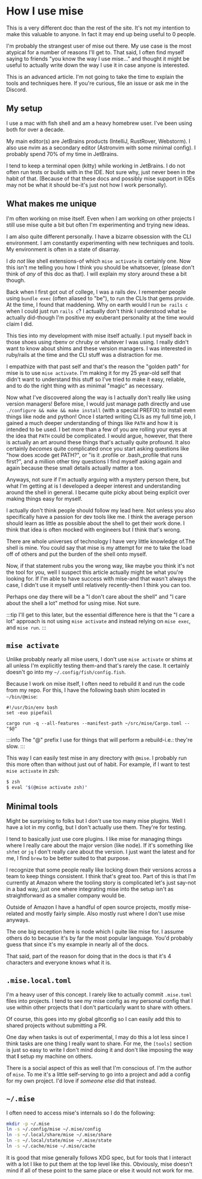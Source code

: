# How I use mise

This is a very different doc than the rest of the site. It's not my
intention to make this valuable to anyone. In fact it may end up being
useful to 0 people.

I'm probably the strangest user of mise out there. My use case is the
most atypical for a number of reasons I'll get to. That said, I often
find myself saying to friends "you know the way I use mise..." and thought
it might be useful to actually write down the way I use it in case
anyone is interested.

This is an advanced article. I'm not going to take the time to explain
the tools and techniques here. If you're curious, file an issue or ask
me in the Discord.

## My setup

I use a mac with fish shell and am a heavy homebrew user. I've been using
both for over a decade.

My main editor(s) are JetBrains products (IntelliJ, RustRover, Webstorm).
I also use nvim as a secondary editor (Astronvim with some minimal config).
I probably spend 70% of my time in JetBrains.

I tend to keep a terminal open (kitty) while working in JetBrains. I do not
often run tests or builds with in the IDE. Not sure why, just never been
in the habit of that. (Because of that these docs and possibly mise support in
IDEs may not be what it should be-it's just not how I work personally).

## What makes me unique

I'm often working on mise itself. Even when I am working on other projects
I still use mise quite a bit but often I'm experimenting and trying new ideas.

I am also quite different personally. I have a bizarre obsession with
the CLI environment. I am constantly experimenting with new techniques
and tools. My environment is often in a state of disarray.

I _do not_ like shell extensions-of which `mise activate` is certainly one.
Now this isn't me telling you how I think you should be whatsoever,
(please don't think of _any_ of this doc as that). I will explain my
story around these a bit though.

Back when I first got out of college, I was a rails dev. I remember
people using `bundle exec` (often aliased to "be"), to run the CLIs
that gems provide. At the time, I found that maddening. Why on earth
would I run `be rails c` when I could just run `rails c`? I actually
don't think I understood what `be` actually did-though I'm positive my
exuberant personality at the time would claim I did.

This ties into my development with mise itself actually. I put myself
back in those shoes using rbenv or chruby or whatever I was using. I
really didn't want to know about shims and these version managers. I
was interested in ruby/rails at the time and the CLI stuff was a
distraction for me.

I empathize with that past self and that's the reason the
"golden path" for mise is to use `mise activate`. I'm making it for
my 25 year-old self that didn't want to understand this stuff so I've
tried to make it easy, reliable, and to do the right thing with as
minimal "magic" as necessary.

Now what I've discovered along the way is I actually don't really like
using version managers! Before mise, I would just manage path directly
and use `./configure && make && make install` (with a special PREFIX) 
to install even things like node and python! Once I started writing CLIs as my full time job,
I gained a much deeper understanding of things like `PATH` and how it is
intended to be used. I bet more than a few of you are rolling your eyes
at the idea that `PATH` could be complicated. I would argue, however,
that there is actually an art around these things that's actually quite
profound. It also certainly _becomes_ quite complicated once you start
asking questions like "how does xcode get PATH?", or "is it .profile or .bash_profile that runs first?", and a million other tiny questions
I find myself asking again and again because these small details actually matter a ton.

Anyways, not sure if I'm actually arguing with a mystery person there,
but what I'm getting at is I developed a deeper interest and understanding around the shell in general. I became quite picky about being explicit over making things easy for myself.

I actually don't think people should follow my lead here. Not unless
you also specifically have a passion for dev tools like me. I think
the average person should learn as little as possible about the shell
to get their work done. I think that idea is often mocked with engineers
but I think that's wrong.

There are whole universes of technology I have very little knowledge of.The shell is mine. You could say that mise is my attempt for me to take
the load off of others and put the burden of the shell onto myself.

Now, if that statement rubs you the wrong way, like maybe you think
it's not the tool for you, well I suspect this article actually might
be what you're looking for. If I'm able to have success with mise-and
that wasn't always the case, I didn't use it myself until relatively
recently-then I think you can too.

Perhaps one day there will be a "I don't care about the shell" and
"I care about the shell a lot" method for using mise. Not sure.

:::tip
I'll get to this later, but the essential difference here is that the
"I care a lot" approach is not using `mise activate` and instead relying
on `mise exec`, and `mise run`.
:::

## `mise activate`

Unlike probably nearly all mise users, I don't use `mise activate` or
shims at all unless I'm explicitly testing them-and that's rarely the
case. It certainly doesn't go into my `~/.config/fish/config.fish`.

Because I work on mise itself, I often need to rebuild it and run the code from my repo. For this, I have the following bash shim located in
`~/bin/@mise`:

```fish
#!/usr/bin/env bash
set -euo pipefail

cargo run -q --all-features --manifest-path ~/src/mise/Cargo.toml -- "$@"
```

:::info
The "@" prefix I use for things that will perform a rebuild-i.e.: they're slow.
:::

This way I can easily test mise in any directory with `@mise`. I probably
run this more often than without just out of habit. For example, if I want to test `mise activate` in zsh:

```sh
$ zsh
$ eval "$(@mise activate zsh)"
```

## Minimal tools

Might be surprising to folks but I don't use too many mise plugins. Well
I have a lot in my config, but I don't actually use them. They're for
testing.

I tend to basically just use core plugins. I like mise for managing
things where I really care about the major version (like node). If it's
something like `shfmt` or `jq` I don't really care about the version.
I just want the latest and for me, I find `brew` to be better suited to
that purpose.

I recognize that some people really like locking down their versions
across a team to keep things consistent. I think that's great too.
Part of this is that I'm currently at Amazon where the tooling story
is complicated let's just say-not in a bad way, just one where
integrating mise into the setup isn't as straightforward as a smaller
company would be.

Outside of Amazon I have a handful of open source projects, mostly
mise-related and mostly fairly simple. Also mostly rust where I don't
use mise anyways.

The one big exception here is node which I quite like mise for. I assume
others do to because it's by far the most popular language. You'd
probably guess that since it's my example in nearly all of the docs.

That said, part of the reason for doing that in the docs is that it's 4
characters and everyone knows what it is.

## `.mise.local.toml`

I'm a heavy user of this concept. I rarely like to actually commit `.mise.toml`
files into projects. I tend to see my mise config as my personal config that
I use within other projects that I don't particularly want to share with others.

Of course, this goes into my global gitconfig so I can easily add this to
shared projects without submitting a PR.

One day when tasks is out of experimental, I may do this a lot less since I
think tasks are one thing I really want to share. For me, the `[tools]`
section is just so easy to write I don't mind doing it and don't like
imposing the way that **I** setup my machine on others.

There is a social aspect of this as well that I'm conscious of. I'm
the author of `mise`. To me it's a little self-serving to go into a project
and add a config for my own project. I'd love if _someone else_ did that
instead.

## `~/.mise`

I often need to access mise's internals so I do the following:

```sh
mkdir -p ~/.mise
ln -s ~/.config/mise ~/.mise/config
ln -s ~/.local/share/mise ~/.mise/share
ln -s ~/.local/state/mise ~/.mise/state
ln -s ~/.cache/mise ~/.mise/cache
```

It is good that mise generally follows XDG spec, but for tools that I interact
with a lot I like to put them at the top level like this. Obviously,
mise doesn't mind if all of these point to the same place or else it would
not work for me.
